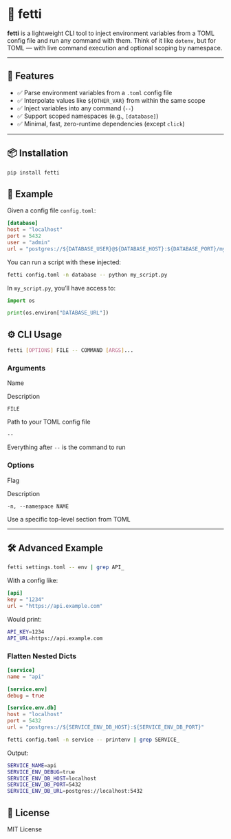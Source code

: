 # 🎉 fetti

**fetti** is a lightweight CLI tool to inject environment variables from a TOML config file and run any command with them. Think of it like `dotenv`, but for TOML — with live command execution and optional scoping by namespace.
- - -
## 🚀 Features
- ✅ Parse environment variables from a `.toml` config file
- ✅ Interpolate values like `${OTHER_VAR}` from within the same scope
- ✅ Inject variables into any command (`--`)
- ✅ Support scoped namespaces (e.g., `[database]`)
- ✅ Minimal, fast, zero-runtime dependencies (except `click`)

- - -

## 📦 Installation

```bash
pip install fetti
```


## 🧪 Example

Given a config file `config.toml`:

```toml
[database]
host = "localhost"
port = 5432
user = "admin"
url = "postgres://${DATABASE_USER}@${DATABASE_HOST}:${DATABASE_PORT}/mydb"
```

You can run a script with these injected:

```bash
fetti config.toml -n database -- python my_script.py
```

In `my_script.py`, you’ll have access to:

```python
import os

print(os.environ["DATABASE_URL"])
```

## ⚙️ CLI Usage

```bash
fetti [OPTIONS] FILE -- COMMAND [ARGS]...
```

### Arguments

Name

Description

`FILE`

Path to your TOML config file

`--`

Everything after `--` is the command to run

### Options

Flag

Description

`-n, --namespace NAME`

Use a specific top-level section from TOML

* * *

## 🛠 Advanced Example

```bash
fetti settings.toml -- env | grep API_
```

With a config like:

```toml
[api]
key = "1234"
url = "https://api.example.com"
```

Would print:

```bash
API_KEY=1234
API_URL=https://api.example.com
```

### Flatten Nested Dicts
```toml
[service]
name = "api"

[service.env]
debug = true

[service.env.db]
host = "localhost"
port = 5432
url = "postgres://${SERVICE_ENV_DB_HOST}:${SERVICE_ENV_DB_PORT}"
```


```bash
fetti config.toml -n service -- printenv | grep SERVICE_
```
Output:
```bash
SERVICE_NAME=api
SERVICE_ENV_DEBUG=true
SERVICE_ENV_DB_HOST=localhost
SERVICE_ENV_DB_PORT=5432
SERVICE_ENV_DB_URL=postgres://localhost:5432
```

## 📄 License

MIT License

